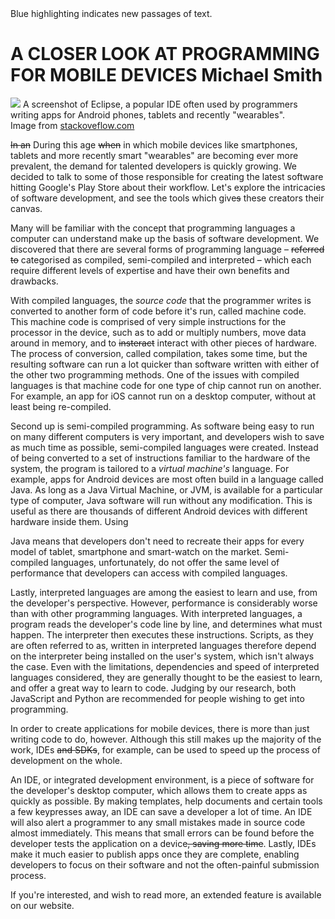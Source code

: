 <!--[TEMPLATE] article -->

<div class="n"><span class="hb">Blue highlighting</span> indicates new passages of text.</div>

# A CLOSER LOOK AT PROGRAMMING FOR MOBILE DEVICES <span>Michael Smith</span>

<div class="i">
	<img src="http://i.stack.imgur.com/3heiL.png">
	A screenshot of Eclipse, a popular IDE often used by programmers writing apps for Android phones, tablets and recently "wearables".
	<div>Image from <a href="http://stackoverflow.com/questions/5053834">stackoveflow.com</a></div>
</div>

<!--[COL-1]-->

<strike>In an</strike> <span class="hb">During this</span> age <strike>when</strike> <span class="hb">in which</span> mobile devices like smartphones, tablets and more recently smart "wearables" are becoming ever more prevalent, the demand for talented developers is quickly growing. We decided to talk to some of those responsible for creating the latest software hitting Google's Play Store <span class="hb">about their workflow</span>. Let's explore the intricacies of software development, and see the tools which give<strike>s</strike> these creators their canvas.

Many will be familiar with the concept that programming languages a computer can understand make up the basis of software development. We discovered that there are several forms of programming language &ndash; <strike>referred to</strike> <span class="hb">categorised</span> as compiled, semi-compiled and interpreted &ndash; which each require different levels of expertise and <span class="hb">have</span> their own benefits and drawbacks.

With compiled languages, the *source code* that the programmer writes is converted to another form of code before it's run, called machine code. This machine code is comprised of very simple instructions for the processor in the device, such as to add or multiply numbers, move data around in memory, and to <strike>insteract</strike> <span class="hb">interact</span> with other pieces of hardware. The process of conversion, called compilation, takes some time, but the resulting software can run a lot quicker than software written with either of the other two <span class="hb">programming</span> methods. One of the issues with compiled languages is that machine code for one type of chip cannot run on another. For example, an app for iOS cannot run on a desktop computer, without at least being re-compiled.

Second up is semi-compiled programming. As software being easy to run on many different computers is very important, and developers wish to save as much time as possible, semi-compiled languages were created. Instead of being converted to a set of instructions familiar to the hardware of the system, the program is tailored to a *virtual machine's* language. For example, apps for Android devices are most often build in a language called Java. As long as a Java Virtual Machine, or JVM, is available for a particular type of computer, Java software will run without any modification. This is useful as there are thousands of different Android devices with different hardware inside them. Using

<!--[COL-2]-->

Java means that developers don't need to recreate their apps for every model of tablet, smartphone and smart-watch on the market. Semi-compiled languages, unfortunately, do not offer the same level of performance that developers can access with compiled languages.

Lastly, interpreted languages are among the <span class="hb">e</span>asiest to learn and use, from the developer's perspective. However, performance is considerably worse than with other programming languages. With interpreted languages, a program reads the developer's code line by line, and determines what must happen. The interpreter then executes these instructions. Scripts, as they are often referred to as, written in interpreted languages therefore depend on the interpreter being installed on the user's system, which isn't always the case. Even with the limitations, dependencies and speed of interpreted languages considered, they are generally though<span class="hb">t</span> to be the easiest to learn, and offer a great way to learn to code. Judging by our research, both JavaScript and Python are recommended for people wishing to get into programming.

In order to create applications for mobile devices, there is more than just writing code to do, however. Although this still makes up the majority of the work, IDEs <strike>and SDKs</strike><span class="hb">, for example,</span> can be used to speed up the process of development on the whole.

An IDE, or integrated development environment, is a piece of software for the developer<span class="hb">'</span>s desktop computer, which allows them to create apps a<span class="hb">s</span> quickly as possible. By making templates, help documents and certain tools a few keypresses away, an IDE can save a developer a lot of time. An IDE will also alert a programmer to any small mistakes made in source code almost immediately. This means that small errors can be found before the developer tests the application on a device<strike>, saving more time</strike>. Lastly, IDEs make it much easier to publish apps once they are complete, enabling developers to focus on their software and not the often-painful submission process.

If you're interested, and wish to read more, an extended feature is available on our website. 